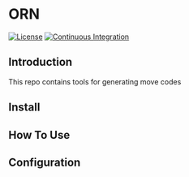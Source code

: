 # ORN

[![License](https://img.shields.io/github/license/sota-zk/orn)](./LICENSE)
[![Continuous Integration](https://github.com/sota-zk/orn/actions/workflows/ci.yaml/badge.svg)](https://github.com/sota-zk/orn/actions/workflows/ci.yaml/badge.svg)

## Introduction

This repo contains tools for generating move codes

## Install

## How To Use

## Configuration

